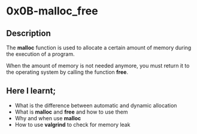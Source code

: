# 0x0B-malloc_free

## Description
The **malloc** function is used to allocate a certain amount of memory during the execution of a program. 

When the amount of memory is not needed anymore, you must return it to the operating system by calling the function **free**.
## Here I learnt;
* What is the difference between automatic and dynamic allocation
* What is **malloc** and **free** and how to use them
* Why and when use **malloc**
* How to use **valgrind** to check for memory leak
